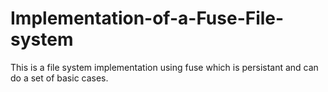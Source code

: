 # Implementation-of-a-Fuse-File-system
This is a file system implementation using fuse which is persistant and can do a set of basic cases.

